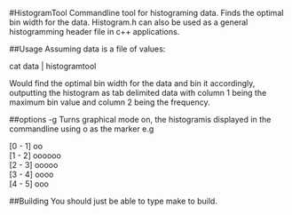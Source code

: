 #HistogramTool
Commandline tool for histograming data. Finds the optimal bin width for the data. Histogram.h can also be used as a general histogramming header file in c++ applications.

##Usage
Assuming data is a file of values:
  
cat data | histogramtool
  
Would find the optimal bin width for the data and bin it accordingly, outputting the histogram as tab delimited data with column 1 being the maximum bin value and column 2 being the frequency.

##options
-g	Turns graphical mode on, the histogramis displayed in the commandline using o as the marker e.g

[0 - 1]	oo  
[1 - 2] oooooo  
[2 - 3] ooooo  
[3 - 4] oooo  
[4 - 5] ooo  

##Building
You should just be able to type make to build.